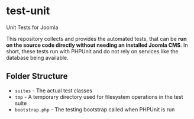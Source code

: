 # test-unit
Unit Tests for Joomla

This repository collects and provides the automated tests, that can be **run on the source code directly without needing an installed Joomla CMS**. In short, these tests run with PHPUnit and do not rely on services like the database being available.

## Folder Structure

* `suites` - The actual test classes
* `tmp` - A temporary directory used for filesystem operations in the test suite
* `bootstrap.php` - The testing bootstrap called when PHPUnit is run
